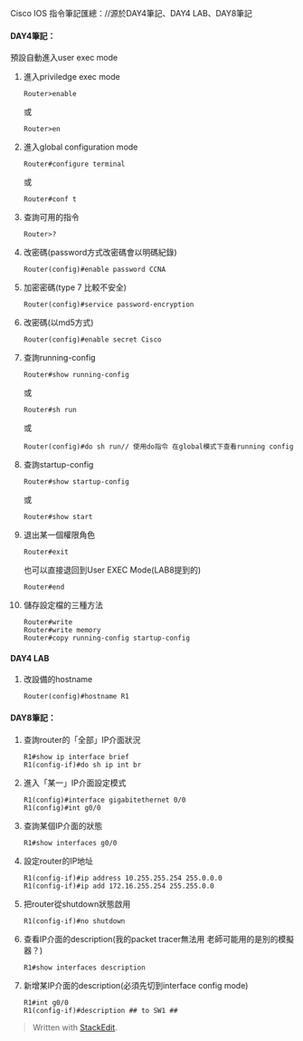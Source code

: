Cisco IOS 指令筆記匯總：//源於DAY4筆記、DAY4 LAB、DAY8筆記


#### DAY4筆記：

預設自動進入user exec mode

 1. 進入priviledge exec mode

	    Router>enable
	或

	    Router>en

 2. 進入global configuration mode

	    Router#configure terminal
	或

	    Router#conf t

 3. 查詢可用的指令

	    Router>?

 4. 改密碼(password方式改密碼會以明碼紀錄)

	    Router(config)#enable password CCNA

 5. 加密密碼(type 7 比較不安全)

	    Router(config)#service password-encryption

 6. 改密碼(以md5方式)

	    Router(config)#enable secret Cisco

 7. 查詢running-config

	    Router#show running-config
	或

	    Router#sh run
	或
	
	    Router(config)#do sh run// 使用do指令 在global模式下查看running config

 8. 查詢startup-config

	    Router#show startup-config
	或
	
	    Router#show start

 9. 退出某一個權限角色
 
	    Router#exit
	    
	也可以直接退回到User EXEC Mode(LAB8提到的)

	    Router#end



10. 儲存設定檔的三種方法

		Router#write
		Router#write memory
		Router#copy running-config startup-config

#### DAY4 LAB

 1. 改設備的hostname

		Router(config)#hostname R1

#### DAY8筆記：

 1. 查詢router的「全部」IP介面狀況

	    R1#show ip interface brief
	    R1(config-if)#do sh ip int br
 2. 進入「某一」IP介面設定模式

		R1(config)#interface gigabitethernet 0/0
  	    R1(config)#int g0/0
		 
 3. 查詢某個IP介面的狀態

		R1#show interfaces g0/0
 4. 設定router的IP地址

		R1(config-if)#ip address 10.255.255.254 255.0.0.0
		R1(config-if)#ip add 172.16.255.254 255.255.0.0
 5. 把router從shutdown狀態啟用

		R1(config-if)#no shutdown
 6. 查看IP介面的description(我的packet tracer無法用 老師可能用的是別的模擬器？)

		R1#show interfaces description

 7. 新增某IP介面的description(必須先切到interface config mode)

	    R1#int g0/0
	    R1(config-if)#description ## to SW1 ##

> Written with [StackEdit](https://stackedit.io/).